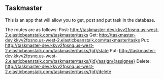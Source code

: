 ## Taskmaster

This is an app that will allow you to get, post and put task in the database.

The routes are as follows: 
Post: http://taskmaster-dev.kkvv2fpsnq.us-west-2.elasticbeanstalk.com/taskmaster/tasks
Get: http://taskmaster-dev.kkvv2fpsnq.us-west-2.elasticbeanstalk.com/taskmaster/tasks
Put: http://taskmaster-dev.kkvv2fpsnq.us-west-2.elasticbeanstalk.com/taskmaster/tasks/{id}/state
Put: http://taskmaster-dev.kkvv2fpsnq.us-west-2.elasticbeanstalk.com/taskmaster/tasks/{id}/assign/{assignee}
Delete: http://taskmaster-dev.kkvv2fpsnq.us-west-2.elasticbeanstalk.com/taskmaster/tasks/{id}/delete
